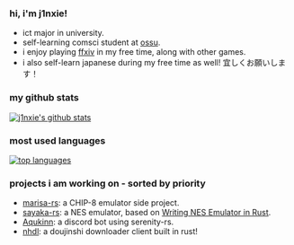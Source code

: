 ### hi, i'm j1nxie!

- ict major in university.
- self-learning comsci student at [ossu](https://github.com/ossu/computer-science).
- i enjoy playing [ffxiv](https://www.finalfantasyxiv.com/) in my free time, along with other games.
- i also self-learn japanese during my free time as well! 宜しくお願いします！

### my github stats

[![j1nxie's github stats](https://github-readme-stats.vercel.app/api?username=j1nxie&count_private=true&show_icons=true&theme=github_dark)](https://github.com/anuraghazra/github-readme-stats)

### most used languages

[![top languages](https://github-readme-stats.vercel.app/api/top-langs/?username=j1nxie&theme=github_dark)](https://github.com/anuraghazra/github-readme-stats)

### projects i am working on - sorted by priority
- [marisa-rs](https://github.com/j1nxie/marisa-rs): a CHIP-8 emulator side project.
- [sayaka-rs](https://github.com/j1nxie/sayaka-rs): a NES emulator, based on [Writing NES Emulator in Rust](https://bugzmanov.github.io/nes_ebook/index.html).
- [Aqukinn](https://github.com/j1nxie/Aqukinn): a discord bot using serenity-rs.
- [nhdl](https://github.com/j1nxie/nhdl): a doujinshi downloader client built in rust!


<!---
j1nxie/j1nxie is a ✨ special ✨ repository because its `README.md` (this file) appears on your GitHub profile.
You can click the Preview link to take a look at your changes.
--->
